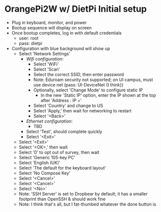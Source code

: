 # OrangePi2W w/ DietPi Initial setup

- Plug in keyboard, monitor, and power
- Bootup sequence will display on screen
- Once bootup completes, log in with default credentials
  - user: root
  - pass: dietpi
- Configuration with blue background will show up
  - Select 'Network Settings'
    - *Wifi configuration*:
      - Select 'WiFi'
      - Select 'Scan'
      - Select the correct SSID, then enter password
      - Note: Eduroam security not supported; on UI campus, must use device net (pass: UI-DeviceNet {I think})
      - Optionally, select 'Change Mode' to configure static IP
        - In the new 'Static IP' option, enter the IP shown at the top after 'Address : IP ='
      - Select 'Country' and change to US
      - Select 'Apply,' then wait for networking to restart
      - Select '\<Back>'
    - *Ethernet configuration*:
      - TBD
    - Select 'Test', should complete quickly
    - Select '\<Exit>'
  - Select '\<Exit>'
  - Select '\<OK>,' then wait
  - Select '0' to opt out of survey, then wait
  - Select 'Generic 105-key PC'
  - Select 'English (UK)'
  - Select 'The default for the keyboard layout'
  - Select 'No Compose Key'
  - Select '\<Cancel>'
  - Select '\<Cancel>'
  - Select '\<No>'
  - Note: 'SSH Server' is set to Dropbear by default; it has a smaller footprint than OpenSSH & should work fine
  - Note: I think that's all, but I fat-thumbed whatever the done button is